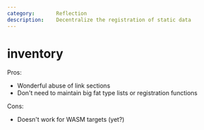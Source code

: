 ```yaml
---
category:       Reflection
description:    Decentralize the registration of static data
---
```


# inventory

Pros:
* Wonderful abuse of link sections
* Don't need to maintain big fat type lists or registration functions

Cons:
* Doesn't work for WASM targets (yet?)
